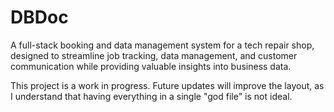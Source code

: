 # DBDoc
A full-stack booking and data management system for a tech repair shop, designed to streamline job tracking, data management, and customer communication while providing valuable insights into business data.

This project is a work in progress. Future updates will improve the layout, as I understand that having everything in a single "god file" is not ideal.
